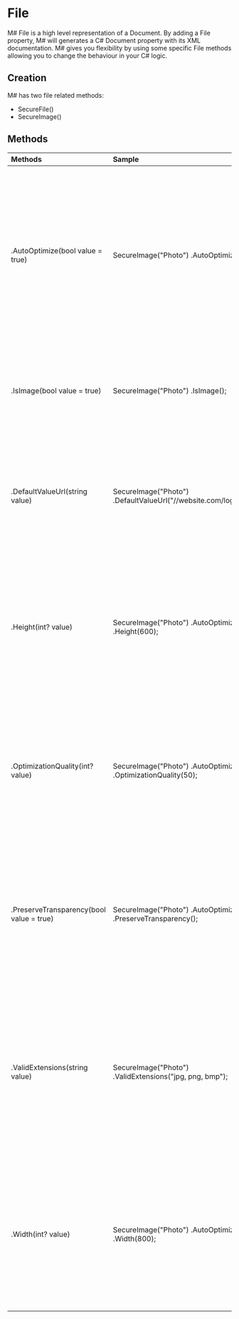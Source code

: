 # File
M# File is a high level representation of a Document. By adding a File property, M# will generates a C# Document property with its XML documentation. M# gives you flexibility by using some specific File methods allowing you to change the behaviour in your C# logic.

## Creation
M# has two file related methods:
- SecureFile()
- SecureImage()

## Methods

| Methods                                | Sample                                               | Description                                                                                                                   |
|:---------------------------------------|:-----------------------------------------------------|:------------------------------------------------------------------------------------------------------------------------------|
| .AutoOptimize(bool value = true)       | SecureImage("Photo") .AutoOptimize();                 | Auto optimize will have no effect on the database column definition. If set to "True" M# will optimize your image by calling the method `OptimizeImage(800, 600, 75)` in your property setter. "800" is the width, "600" the height and "75" the optimization quality. This will reduce the dimensions of your image and the size of the file. |
| .IsImage(bool value = true)            | SecureImage("Photo") .IsImage();                      | Is image will have no effect on the database column definition. This method pre-populates other methods related to images, like the size and optimization. |
| .DefaultValueUrl(string value)         | SecureImage("Photo") .DefaultValueUrl("//website.com/logo.png"); | Default value url will have no effect on the database column definition or the generated C# class. It is only used in ASP.Net pages, if there is no image provided for the instance M# will use this value as the default image. |
| .Height(int? value)                    | SecureImage("Photo") .AutoOptimize() .Height(600);     | Height will have no effect on the database column definition. Set to 600 and used with the "Auto optimize" method, this will reduce the size of your image if its height is more than 600 pixels. The `OptimizeImage()` method is called in the property setter to perform this operation. |
| .OptimizationQuality(int? value)       | SecureImage("Photo") .AutoOptimize() .OptimizationQuality(50); | Optimization quality will have no effect on the database column definition. Set to 50 and used with the "Auto optimize" method, this will reduce the quality of your image by 50%. The `OptimizeImage()` method is called in the property setter to perform this operation. |
|.PreserveTransparency(bool value = true)|SecureImage("Photo") .AutoOptimize() .PreserveTransparency();| Preserve transparency will have no effect on the database column definition. Used with the "Auto optimize" method, this will keep the transparency in all images. The `OptimizeImage()` method is called in the property setter to perform this operation. |
| .ValidExtensions(string value)         | SecureImage("Photo") .ValidExtensions("jpg, png, bmp"); | Valid extensions will have no effect on the database column definition. It is important to specify valid extensions for files to avoid some incompatibility or security problems. Enter a comma separated list of valid extensions and M# will generate a validation rule that checks the extension of the file. |
| .Width(int? value)                     | SecureImage("Photo") .AutoOptimize() .Width(800);      | Width will have no effect on the database column definition. When set to 800 and used with the "Auto optimize" method, this will reduce the size of your image if its width is more than 800 pixels. The `OptimizeImage()` method is called in the property setter to perform this operation. |
